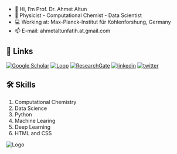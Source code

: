 - 👋 Hi, I’m Prof. Dr. Ahmet Altun
- 👀 Physicist - Computational Chemist - Data Scientist
- 💻 Working at: Max-Planck-Institut für Kohlenforshung, Germany
- 📫 E-mail: ahmetaltunfatih.at.gmail.com


## 🔗 Links
[![Google Scholar](https://img.shields.io/badge/Google_Scholar-000?style=for-the-badge&logo=ko-fi&logoColor=white)](https://scholar.google.com/citations?hl=tr&user=URRoJlYAAAAJ&view_op=list_works&sortby=pubdate)
[![Loop](https://img.shields.io/badge/Loop_Frontier-00?style=for-the-badge&logo=ko-fi&logoColor=black)](https://loop.frontiersin.org/people/96485/)
[![ResearchGate](https://img.shields.io/badge/ResearchGate-000?style=for-the-badge&logo=ko-fi&logoColor=yellow)](https://www.researchgate.net/profile/Ahmet-Altun)
[![linkedin](https://img.shields.io/badge/linkedin-0A66C2?style=for-the-badge&logo=linkedin&logoColor=white)](https://www.linkedin.com/in/ahmet-altun-a27b1857/)
[![twitter](https://img.shields.io/badge/twitter-1DA1F2?style=for-the-badge&logo=twitter&logoColor=white)](https://twitter.com/ahmetaltunfatih)


## 🛠 Skills
1. Computational Chemistry
2. Data Science 
3. Python
4. Machine Learing 
5. Deep Learning
6. HTML and CSS 


![Logo](https://github-readme-stats.vercel.app/api?username=ahmetaltunfatih&&show_icons=true&title_color=ffffff&icon_color=bb2acf&text_color=daf7dc&bg_color=151515)


<!---
ahmetaltunfatih/ahmetaltunfatih is a ✨ special ✨ repository because its `README.md` (this file) appears on your GitHub profile.
You can click the Preview link to take a look at your changes.
--->
